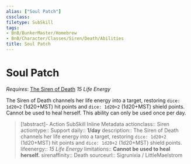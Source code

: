 ```yaml
---
alias: ["Soul Patch"]
cssclass: 
filetype: SubSkill
tags:
- BnB/BunkerMaster/Homebrew
- BnB/Character/Classes/Siren/Death/Abilities
title: Soul Patch
---
```


# Soul Patch
*Requires*: [The Siren of Death](The-Siren-of-Death.md)
*15 Life Energy*

The Siren of Death channels her life energy into a target, restoring `dice: 1d20+2` (1d20+MST) hit points and `dice: 1d20+2` (1d20+MST) shield points.
Cannot be used to heal herself.
This ability can only be used once per day.

>[!abstract]- Action SubSkill Inline Metadata
> actionclass:: Siren
> actiontype:: Support
> daily:: **1/day**
> description:: The Siren of Death channels her life energy into a target, restoring `dice: 1d20+2` (1d20+MST) hit points and `dice: 1d20+2` (1d20+MST) shield points. 
> lifeenergy:: *15 Life Energy*
> limitations:: **Cannot be used to heal herself.**
> sirenaffinity:: Death
> sourceurl:: Sigrunixia / LittleMaelstrom
